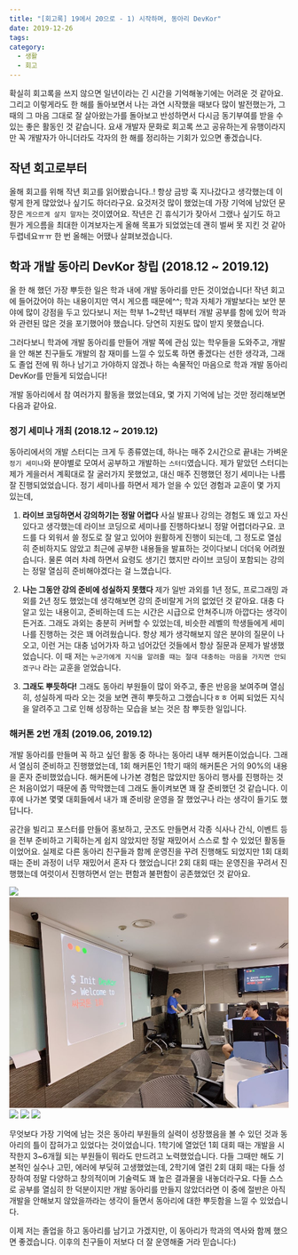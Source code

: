```yaml
---
title: "[회고록] 19에서 20으로 - 1) 시작하며, 동아리 DevKor"
date: 2019-12-26
tags:
category:
  - 생활
  - 회고
---
```


확실히 회고록을 쓰지 않으면 일년이라는 긴 시간을 기억해놓기에는 어려운 것 같아요. 그리고 이렇게라도 한 해를 돌아보면서 나는 과연 시작했을 때보다 많이 발전했는가, 그때의 그 마음 그대로 잘 살아왔는가를 돌아보고 반성하면서 다시금 동기부여를 받을 수 있는 좋은 활동인 것 같습니다. 요새 개발자 문화로 회고록 쓰고 공유하는게 유행이라지만 꼭 개발자가 아니더라도 각자의 한 해를 정리하는 기회가 있으면 좋겠습니다.

<!-- more -->

## 작년 회고로부터

올해 회고를 위해 작년 회고를 읽어봤습니다..! 항상 금방 훅 지나갔다고 생각했는데 이렇게 한게 많았었나 싶기도 하더라구요. 요것저것 많이 했었는데 가장 기억에 남았던 문장은 `게으르게 살지 말자`는 것이였어요. 작년은 긴 휴식기가 잦아서 그랬나 싶기도 하고 뭔가 게으름을 최대한 이겨보자는게 올해 목표가 되었었는데 괜히 벌써 못 지킨 것 같아 두렵네요ㅠㅠ 한 번 올해는 어땠나 살펴보겠습니다.

## 학과 개발 동아리 DevKor 창립 (2018.12 ~ 2019.12)

올 한 해 했던 가장 뿌듯한 일은 학과 내에 개발 동아리를 만든 것이었습니다! 작년 회고에 들어갔어야 하는 내용이지만 역시 게으름 때문에^^; 학과 자체가 개발보다는 보안 분야에 많이 강점을 두고 있다보니 저는 학부 1~2학년 때부터 개발 공부를 함에 있어 학과와 관련된 많은 것을 포기했어야 했습니다. 당연히 지원도 많이 받지 못했습니다.

그러다보니 학과에 개발 동아리를 만들어 개발 쪽에 관심 있는 학우들을 도와주고, 개발을 안 해본 친구들도 개발의 참 재미를 느낄 수 있도록 하면 좋겠다는 선한 생각과, 그래도 졸업 전에 뭐 하나 남기고 가야하지 않겠나 하는 속물적인 마음으로 학과 개발 동아리 DevKor를 만들게 되었습니다!

개발 동아리에서 참 여러가지 활동을 했었는데요, 몇 가지 기억에 남는 것만 정리해보면 다음과 같아요.

### 정기 세미나 개최 (2018.12 ~ 2019.12)

동아리에서의 개발 스터디는 크게 두 종류였는데, 하나는 매주 2시간으로 끝내는 가벼운 `정기 세미나`와 분야별로 모여서 공부하고 개발하는 `스터디`였습니다. 제가 맡았던 스터디는 제가 게을러서 계획대로 잘 굴러가지 못했었고, 대신 매주 진행했던 정기 세미나는 나름 잘 진행되었었습니다. 정기 세미나를 하면서 제가 얻을 수 있던 경험과 교훈이 몇 가지 있는데,

1. **라이브 코딩하면서 강의하기는 정말 어렵다**
   사실 발표나 강의는 경험도 꽤 있고 자신 있다고 생각했는데 라이브 코딩으로 세미나를 진행하다보니 정말 어렵더라구요. 코드를 다 외워서 쓸 정도로 잘 알고 있어야 원활하게 진행이 되는데, 그 정도로 열심히 준비하지도 않았고 최근에 공부한 내용들을 발표하는 것이다보니 더더욱 어려웠습니다. 물론 여러 차례 하면서 요령도 생기긴 했지만 라이브 코딩이 포함되는 강의는 정말 열심히 준비해야겠다는 걸 느꼈습니다.

2. **나는 그동안 강의 준비에 성실하지 못했다**
   제가 일반 과외를 1년 정도, 프로그래밍 과외를 2년 정도 했었는데 생각해보면 강의 준비랄게 거의 없었던 것 같아요. 대충 다 알고 있는 내용이고, 준비하는데 드는 시간은 시급으로 안쳐주니까 아깝다는 생각이 든거죠. 그래도 과외는 충분히 커버할 수 있었는데, 비슷한 레벨의 학생들에게 세미나를 진행하는 것은 꽤 어려웠습니다. 항상 제가 생각해보지 않은 분야의 질문이 나오고, 이런 거는 대충 넘어가자 하고 넘어갔던 것들에서 항상 질문과 문제가 발생했었습니다. 이 때 저는 `누군가에게 지식을 알려줄 때는 절대 대충하는 마음을 가지면 안되겠구나` 라는 교훈을 얻었습니다.

3. **그래도 뿌듯하다!**
   그래도 동아리 부원들이 많이 와주고, 좋은 반응을 보여주며 열심히, 성실하게 따라 오는 것을 보면 괜히 뿌듯하고 그랬습니다ㅎㅎ 어찌 되었든 지식을 알려주고 그로 인해 성장하는 모습을 보는 것은 참 뿌듯한 일입니다.

### 해커톤 2번 개최 (2019.06, 2019.12)

개발 동아리를 만들며 꼭 하고 싶던 활동 중 하나는 동아리 내부 해커톤이었습니다. 그래서 열심히 준비하고 진행했었는데, 1회 해커톤인 1학기 때의 해커톤은 거의 90%의 내용을 혼자 준비했었습니다. 해커톤에 나가본 경험은 많았지만 동아리 행사를 진행하는 것은 처음이었기 때문에 좀 막막했는데 그래도 돌이켜보면 꽤 잘 준비했던 것 같습니다. 이후에 나가본 몇몇 대회들에서 내가 꽤 준비랑 운영을 잘 했었구나 라는 생각이 들기도 했답니다.

공간을 빌리고 포스터를 만들어 홍보하고, 굿즈도 만들면서 각종 식사나 간식, 이벤트 등을 전부 준비하고 기획하는게 쉽지 않았지만 정말 재밌어서 스스로 할 수 있었던 활동들이었어요. 실제로 다른 동아리 친구들과 함께 운영진을 꾸려 진행해도 되었지만 1회 대회 때는 준비 과정이 너무 재밌어서 혼자 다 했었습니다! 2회 대회 때는 운영진을 꾸려서 진행했는데 여럿이서 진행하면서 얻는 편함과 불편함이 공존했었던 것 같아요.

<img src="/images/blog/1회-1.jpeg" style="border: 1px">
<img src="/images/blog/1회-2.JPG" style="border: 1px">
<img src="/images/blog/2회-1.jpeg" style="border: 1px">
<img src="/images/blog/2회-2.jpeg" style="border: 1px">
<img src="/images/blog/2회-3.jpeg" style="border: 1px">

무엇보다 가장 기억에 남는 것은 동아리 부원들의 실력이 성장했음을 볼 수 있던 것과 동아리의 틀이 잡혀가고 있었다는 것이었습니다. 1학기에 열었던 1회 대회 때는 개발을 시작한지 3~6개월 되는 부원들이 뭐라도 만드려고 노력했었습니다. 다들 그때만 해도 기본적인 실수나 고민, 에러에 부딪혀 고생했었는데, 2학기에 열린 2회 대회 때는 다들 성장하여 정말 다양하고 창의적이며 기술력도 꽤 높은 결과물을 내놓더라구요. 다들 스스로 공부를 열심히 한 덕분이지만 개발 동아리를 만들지 않았더라면 이 중에 절반은 아직 개발을 안해보지 않았을까라는 생각이 들면서 동아리에 대한 뿌듯함을 느낄 수 있었습니다.

이제 저는 졸업을 하고 동아리를 남기고 가겠지만, 이 동아리가 학과의 역사와 함께 했으면 좋겠습니다. 이후의 친구들이 저보다 더 잘 운영해줄 거라 믿습니다:)
